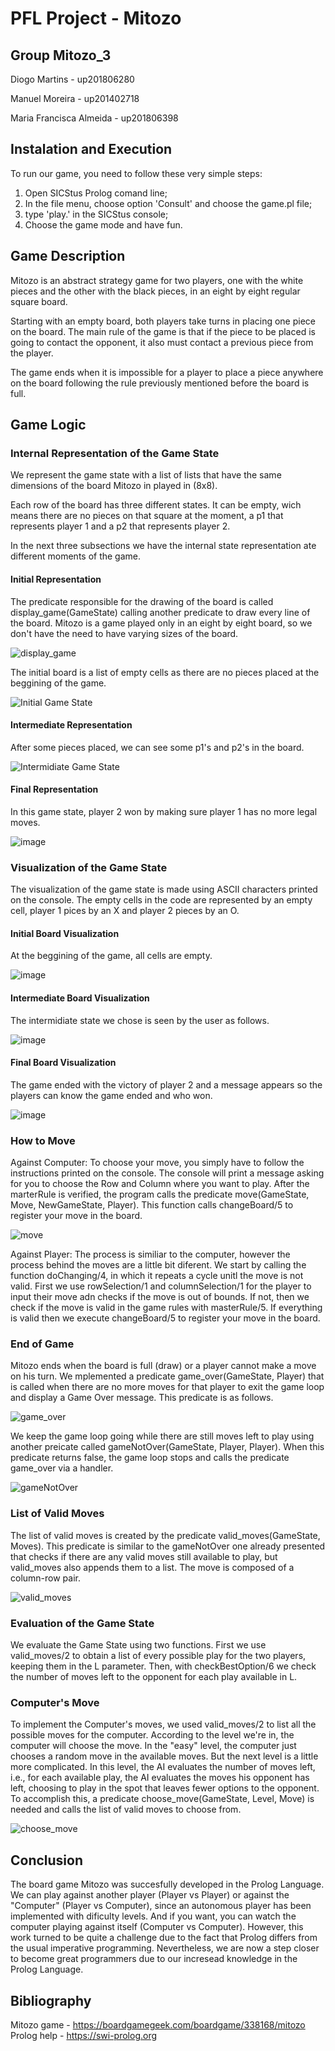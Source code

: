 # PFL Project - Mitozo

## Group Mitozo_3

Diogo Martins - up201806280

Manuel Moreira - up201402718

Maria Francisca Almeida - up201806398

## Instalation and Execution
To run our game, you need to follow these very simple steps:
1. Open SICStus Prolog comand line;
2. In the file menu, choose option 'Consult' and choose the game.pl file;
3. type 'play.' in the SICStus console;
4. Choose the game mode and have fun.

## Game Description

Mitozo is an abstract strategy game for two players, one with the white pieces and the other with the black pieces, in an eight by eight regular square board.

Starting with an empty board, both players take turns in placing one piece on the board. The main rule of the game is that if the piece to be placed is going to contact the opponent, it also must contact a previous piece from the player.

The game ends when it is impossible for a player to place a piece anywhere on the board following the rule previously mentioned before the board is full.

## Game Logic

### Internal Representation of the Game State

We represent the game state with a list of lists that have the same dimensions of the board Mitozo in played in (8x8).

Each row of the board has three different states.
It can be empty, wich means there are no pieces on that square at the moment, a p1 that represents player 1 and a p2 that represents player 2.

In the next three subsections we have the internal state representation ate different moments of the game.

#### Initial Representation

The predicate responsible for the drawing of the board is called display_game(GameState) calling another predicate to draw every line of the board. Mitozo is a game played only in an eight by eight board, so we don't have the need to have varying sizes of the board.

![display_game](https://user-images.githubusercontent.com/39671616/150494666-90d954f8-5db3-40b9-aa90-7bc8cb83e2a3.PNG)

The initial board is a list of empty cells as there are no pieces placed at the beggining of the game.

![Initial Game State](https://user-images.githubusercontent.com/39671616/148704376-2608d467-f020-4ada-b225-bc5dde2c895f.png)


#### Intermediate Representation

After some pieces placed, we can see some p1's and p2's in the board.

![Intermidiate Game State](https://user-images.githubusercontent.com/39671616/148705786-dc3eacf3-b7b2-413c-acac-260823406e2a.png)


#### Final Representation

In this game state, player 2 won by making sure player 1 has no more legal moves.

![image](https://user-images.githubusercontent.com/39671616/148705855-2a667902-b37f-4afa-8fc2-36fa7c53f7fa.png)




### Visualization of the Game State

The visualization of the game state is made using ASCII characters printed on the console.
The empty cells in the code are represented by an empty cell, player 1 pices by an X and player 2 pieces by an O.


#### Initial Board Visualization

At the beggining of the game, all cells are empty.

![image](https://user-images.githubusercontent.com/39671616/148706016-dd5e24d0-8d7a-456f-8a67-593246f81c8b.png)


#### Intermediate Board Visualization

The intermidiate state we chose is seen by the user as follows.

![image](https://user-images.githubusercontent.com/39671616/148706069-fa28ae0c-dd0a-4d6e-a09b-2b94ebdbeba1.png)


#### Final Board Visualization

The game ended with the victory of player 2 and a message appears so the players can know the game ended and who won.

![image](https://user-images.githubusercontent.com/39671616/148706111-d2d41cf4-3c49-40b2-8284-b4646ba09c68.png)

### How to Move
Against Computer: To choose your move, you simply have to follow the instructions printed on the console. The console will print a message asking for you to choose the Row and Column where you want to play. After the marterRule is verified, the program calls the predicate move(GameState, Move, NewGameState, Player). This function calls changeBoard/5 to register your move in the board.

![move](https://user-images.githubusercontent.com/39671616/150687484-af19398e-b15e-45e4-b497-7580a23bf0e4.PNG)

Against Player: The process is similiar to the computer, however the process behind the moves are a little bit diferent. We start by calling the function doChanging/4, in which it repeats a cycle unitl the move is not valid. First we use rowSelection/1 and columnSelection/1 for the player to input their move adn checks if the move is out of bounds. If not, then we check if the move is valid in the game rules with masterRule/5. If everything is valid then we execute changeBoard/5 to register your move in the board.


### End of Game

Mitozo ends when the board is full (draw) or a player cannot make a move on his turn. We mplemented a predicate game_over(GameState, Player) that is called when there are no more moves for that player to exit the game loop and display a Game Over message. This predicate is as follows.

![game_over](https://user-images.githubusercontent.com/39671616/150495941-65767106-f62b-478c-9975-4d943f28e295.PNG)

We keep the game loop going while there are still moves left to play using another preicate called gameNotOver(GameState, Player, Player). When this predicate returns false, the game loop stops and calls the predicate game_over via a handler.

![gameNotOver](https://user-images.githubusercontent.com/39671616/150496717-9735d2f7-47d7-4df6-ba00-5b2e5e58e13a.PNG)

### List of Valid Moves

The list of valid moves is created by the predicate valid_moves(GameState, Moves). This predicate is similar to the gameNotOver one already presented that checks if there are any valid moves still available to play, but valid_moves also appends them to a list. The move is composed of a column-row pair.

![valid_moves](https://user-images.githubusercontent.com/39671616/150687146-5e07f32f-941a-4288-b115-af28ea1434fd.PNG)


### Evaluation of the Game State
We evaluate the Game State using two functions. First we use valid_moves/2 to obtain a list of every possible play for the two players, keeping them in the L parameter. Then, with checkBestOption/6 we check the number of moves left to the opponent for each play available in L.


### Computer's Move
To implement the Computer's moves, we used valid_moves/2 to list all the possible moves for the computer. According to the level we're in, the computer will choose the move. In the "easy" level, the computer just chooses a random move in the available moves. But the next level is a little more complicated. In this level, the AI evaluates the number of moves left, i.e., for each available play, the AI evaluates the moves his opponent has left, choosing to play in the spot that leaves fewer options to the opponent. To accomplish this, a predicate choose_move(GameState, Level, Move) is needed and calls the list of valid moves to choose from.

![choose_move](https://user-images.githubusercontent.com/39671616/150687609-4c9836d1-6aad-4579-aa44-cefda57ca1b2.PNG)



## Conclusion
The board game Mitozo was succesfully developed in the Prolog Language. We can play against another player (Player vs Player) or against the "Computer" (Player vs Computer), since an autonomous player has been implemented with dificulty levels. And if you want, you can watch the computer playing against itself (Computer vs Computer).
However, this work turned to be quite a challenge due to the fact that Prolog differs from the usual imperative programming. Nevertheless, we are now a step closer to become great programmers due to our incresead knowledge in the Prolog Language.

## Bibliography
Mitozo game - https://boardgamegeek.com/boardgame/338168/mitozo
Prolog help - https://swi-prolog.org
